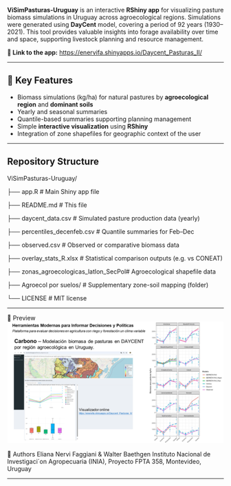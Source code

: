 **ViSimPasturas-Uruguay** is an interactive **RShiny app** for visualizing pasture biomass simulations in Uruguay across agroecological regions. Simulations were generated using **DayCent** model, covering a period of 92 years (1930–2021). This tool provides valuable insights into forage availability over time and space, supporting livestock planning and resource management.

**🚀 Link to the app:**  https://enervifa.shinyapps.io/Daycent_Pasturas_II/

---

## 🌱 Key Features

- Biomass simulations (kg/ha) for natural pastures by **agroecological region** and **dominant soils**
- Yearly and seasonal summaries 
- Quantile-based summaries supporting planning management
- Simple **interactive visualization** using **RShiny**
- Integration of zone shapefiles for geographic context of the user

---

## Repository Structure
ViSimPasturas-Uruguay/

├── app.R                              # Main Shiny app file

├── README.md                          # This file

├── daycent_data.csv                   # Simulated pasture production data (yearly)

├── percentiles_decenfeb.csv          # Quantile summaries for Feb–Dec

├── observed.csv                       # Observed or comparative biomass data

├── overlay_stats_R.xlsx              # Statistical comparison outputs (e.g. vs CONEAT)

├── zonas_agroecologicas_latlon_SecPol# Agroecological shapefile data

├── Agroecol por suelos/              # Supplementary zone-soil mapping (folder)

└── LICENSE                            # MIT license

---

📸 Preview 
![screenshot](screenshot.png)

👥 Authors
Eliana Nervi Faggiani & Walter Baethgen
Instituto Nacional de Investigaci´on Agropecuaria (INIA), Proyecto FPTA 358, Montevideo, Uruguay




---


